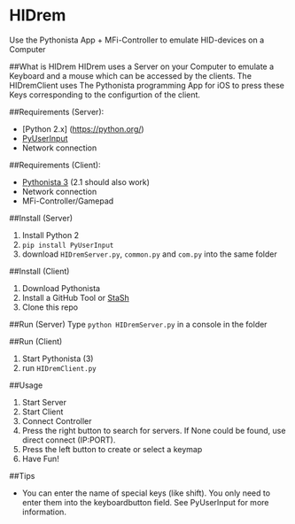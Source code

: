 # HIDrem
Use the Pythonista App + MFi-Controller to emulate HID-devices on a Computer

##What is HIDrem
HIDrem uses a Server on your Computer to emulate a Keyboard and a mouse which can be accessed by the clients.
The HIDremClient uses The Pythonista programming App for iOS to press these Keys corresponding to the configurtion of the client.

##Requirements (Server):
- [Python 2.x] (https://python.org/)
- [PyUserInput](https://github.com/PyUserInput/PyUserInput)
- Network connection

##Requirements (Client):
- [Pythonista 3](https://itunes.apple.com/de/app/pythonista-3/id1085978097?mt=8) (2.1 should also work)
- Network connection
- MFi-Controller/Gamepad

##Install (Server)
1. Install Python 2
2. `pip install PyUserInput`
3. download `HIDremServer.py`, `common.py` and `com.py` into the same folder

##Install (Client)
1. Download Pythonista
2. Install a GitHub Tool or [StaSh](https://github.com/ywangd/stash)
3. Clone this repo

##Run (Server)
Type `python HIDremServer.py` in a console in the folder

##Run (Client)
1. Start Pythonista (3)
2. run `HIDremClient.py`

##Usage
1. Start Server
2. Start Client
3. Connect Controller
4. Press the right button to search for servers. If None could be found, use direct connect (IP:PORT).
5. Press the left button to create or select a keymap
5. Have Fun!

##Tips

- You can enter the name of special keys (like shift). You only need to enter them into the keyboardbutton field. See PyUserInput for more information.
